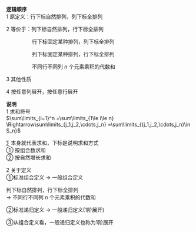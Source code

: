 **逻辑顺序**  
1 原定义：行下标自然排列，列下标全排列  
  
2 等价于：列下标自然排列，行下标全排列  
  
 $\quad\quad\quad\quad$ 行下标固定某种排列，列下标全排列  
  
 $\quad\quad\quad\quad$ 列下标固定某种排列，行下标全排列  
  
 $\quad\quad\quad\quad$ 不同行不同列 $n$ 个元素乘积的代数和  
  
3 其他性质  
  
4 按任意列展开，按任意行展开  
  
  
**说明**  
1 求和符号  
 $\sum\limits_{i=1}^n  
=\sum\limits_{1\le i\le n}  
\Rightarrow\sum\limits_{j_1,j_2,\cdots,j_n}  
=\sum\limits_{(j_1,j_2,\cdots,j_n)\in S_n}$  
  
 $\sum$ 本身就代表求和，下标是说明求和方式  
① 按组合数求和  
② 按自然增长求和  
  
2 关于定义  
①标准组合定义 $\longrightarrow$ 一般组合定义  
  
列下标自然排列，行下标全排列  
 $\longrightarrow$ 不同行不同列 $n$ 个元素乘积的代数和  
  
②标准递归定义 $\longrightarrow$ 一般递归定义(1阶展开)  
  
③从组合定义看，一般递归定义也称为1阶展开  
